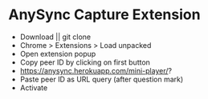 # AnySync Capture Extension

- Download || git clone
- Chrome > Extensions > Load unpacked
- Open extension popup
- Copy peer ID by clicking on first button
- https://anysync.herokuapp.com/mini-player/?
- Paste peer ID as URL query (after question mark)
- Activate
